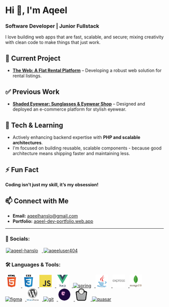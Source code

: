 <h1 align="left">Hi 👋, I'm Aqeel</h1>
<h3 align="left">Software Developer | Junior Fullstack </h3>

I love building web apps that are fast, scalable, and secure; mixing creativity with clean code to make things that just work.

## 🔭 Current Project  
- **[The Web: A Flat Rental Platform](https://github.com/aqeeluser404/the-web-express)** – Developing a robust web solution for rental listings.  

## ✅ Previous Work  
- **[Shaded Eyewear: Sunglasses & Eyewear Shop](https://github.com/aqeeluser404/shaded-eyewear-frontend)** – Designed and deployed an e-commerce platform for stylish eyewear.  

## 🚀 Tech & Learning  
- Actively enhancing backend expertise with **PHP and scalable architectures**.  
- I'm focused on building reusable, scalable components - because good architecture means shipping faster and maintaining less.

## ⚡ Fun Fact  
**Coding isn’t just my skill, it’s my obsession!**  

## 📫 Connect with Me  
- **Email:** aqeelhanslo@gmail.com  
- **Portfolio:** [aqeel-dev-portfolio.web.app](https://aqeel-dev-portfolio.web.app)  

<hr>

<h3 align="left">🔗 Socials:</h3>
<p align="left">
  <a href="https://linkedin.com/in/aqeel-hanslo" target="_blank">
    <img src="https://raw.githubusercontent.com/rahuldkjain/github-profile-readme-generator/master/src/images/icons/Social/linked-in-alt.svg" alt="aqeel-hanslo" style="width: 40px; height: 40px; object-fit: contain; margin-right: 10px; padding: 2px;" />
  </a>
  <a href="https://instagram.com/aqeel__hanslo" target="_blank">
    <img src="https://raw.githubusercontent.com/rahuldkjain/github-profile-readme-generator/master/src/images/icons/Social/instagram.svg" alt="aqeeluser404" style="width: 40px; height: 40px; object-fit: contain; margin-right: 10px; padding: 2px;" />
  </a>
</p>

<h3 align="left">🛠️ Languages & Tools:</h3>
<p align="left">
  <a href="https://www.w3.org/html/" target="_blank">
    <img src="https://raw.githubusercontent.com/devicons/devicon/master/icons/html5/html5-original-wordmark.svg" alt="html5" width="40" height="40" style="margin-right: 10px;" />
  </a>
  <a href="https://www.w3schools.com/css/" target="_blank">
    <img src="https://raw.githubusercontent.com/devicons/devicon/master/icons/css3/css3-original-wordmark.svg" alt="css3" width="40" height="40" style="margin-right: 10px;" />
  </a>
  <a href="https://developer.mozilla.org/en-US/docs/Web/JavaScript" target="_blank">
    <img src="https://raw.githubusercontent.com/devicons/devicon/master/icons/javascript/javascript-original.svg" alt="javascript" width="40" height="40" style="margin-right: 10px;" />
  </a>
  <a href="https://vuejs.org/" target="_blank">
    <img src="https://raw.githubusercontent.com/devicons/devicon/master/icons/vuejs/vuejs-original-wordmark.svg" alt="vuejs" width="40" height="40" style="margin-right: 10px;" />
  </a>
  <a href="https://spring.io/" target="_blank">
    <img src="https://www.vectorlogo.zone/logos/springio/springio-icon.svg" alt="spring" width="40" height="40" style="margin-right: 10px;" />
  </a>
  <a href="https://www.java.com" target="_blank">
    <img src="https://raw.githubusercontent.com/devicons/devicon/master/icons/java/java-original.svg" alt="java" width="40" height="40" style="margin-right: 10px;" />
  </a>
  <a href="https://expressjs.com" target="_blank">
    <img src="https://raw.githubusercontent.com/devicons/devicon/master/icons/express/express-original-wordmark.svg" alt="express" width="40" height="40" style="margin-right: 10px;" />
  </a>
  <a href="https://www.mongodb.com/" target="_blank">
    <img src="https://raw.githubusercontent.com/devicons/devicon/master/icons/mongodb/mongodb-original-wordmark.svg" alt="mongodb" width="40" height="40" style="margin-right: 10px;" />
  </a>
  <a href="https://www.figma.com/" target="_blank">
    <img src="https://www.vectorlogo.zone/logos/figma/figma-icon.svg" alt="figma" width="40" height="40" style="margin-right: 10px;" />
  </a>
  <a href="https://wordpress.org/" target="_blank">
    <img src="https://raw.githubusercontent.com/devicons/devicon/master/icons/wordpress/wordpress-original.svg" alt="wordpress" width="40" height="40" style="margin-right: 10px;" />
  </a>
  <a href="https://git-scm.com/" target="_blank">
    <img src="https://www.vectorlogo.zone/logos/git-scm/git-scm-icon.svg" alt="git" width="40" height="40" style="margin-right: 10px;" />
  </a>
  <a href="https://www.adobe.com/products/aftereffects.html" target="_blank">
    <img src="https://raw.githubusercontent.com/devicons/devicon/master/icons/aftereffects/aftereffects-original.svg" alt="after effects" width="40" height="40" style="margin-right: 10px;" />
  </a>
  <a href="https://www.slimframework.com/" target="_blank">
    <img src="https://raw.githubusercontent.com/devicons/devicon/master/icons/slim/slim-original.svg" alt="slim" width="40" height="40" style="margin-right: 10px;" />
  </a>
  <a href="https://quasar.dev/" target="_blank">
    <img src="https://cdn.quasar.dev/logo/svg/quasar-logo.svg" alt="quasar" width="40" height="40" style="margin-right: 10px;" />
  </a>
</p>
